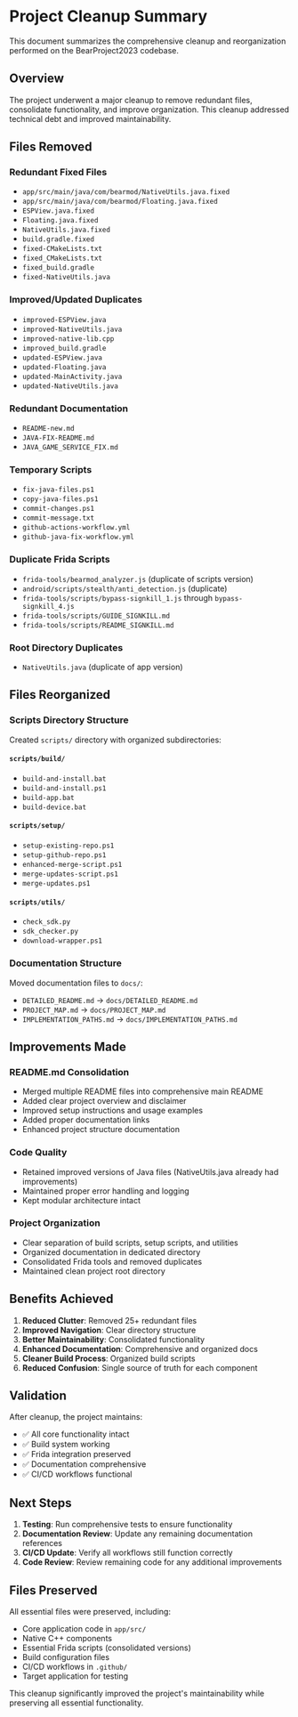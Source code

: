 # Project Cleanup Summary

This document summarizes the comprehensive cleanup and reorganization performed on the BearProject2023 codebase.

## Overview

The project underwent a major cleanup to remove redundant files, consolidate functionality, and improve organization. This cleanup addressed technical debt and improved maintainability.

## Files Removed

### Redundant Fixed Files
- `app/src/main/java/com/bearmod/NativeUtils.java.fixed`
- `app/src/main/java/com/bearmod/Floating.java.fixed`
- `ESPView.java.fixed`
- `Floating.java.fixed`
- `NativeUtils.java.fixed`
- `build.gradle.fixed`
- `fixed-CMakeLists.txt`
- `fixed_CMakeLists.txt`
- `fixed_build.gradle`
- `fixed-NativeUtils.java`

### Improved/Updated Duplicates
- `improved-ESPView.java`
- `improved-NativeUtils.java`
- `improved-native-lib.cpp`
- `improved_build.gradle`
- `updated-ESPView.java`
- `updated-Floating.java`
- `updated-MainActivity.java`
- `updated-NativeUtils.java`

### Redundant Documentation
- `README-new.md`
- `JAVA-FIX-README.md`
- `JAVA_GAME_SERVICE_FIX.md`

### Temporary Scripts
- `fix-java-files.ps1`
- `copy-java-files.ps1`
- `commit-changes.ps1`
- `commit-message.txt`
- `github-actions-workflow.yml`
- `github-java-fix-workflow.yml`

### Duplicate Frida Scripts
- `frida-tools/bearmod_analyzer.js` (duplicate of scripts version)
- `android/scripts/stealth/anti_detection.js` (duplicate)
- `frida-tools/scripts/bypass-signkill_1.js` through `bypass-signkill_4.js`
- `frida-tools/scripts/GUIDE_SIGNKILL.md`
- `frida-tools/scripts/README_SIGNKILL.md`

### Root Directory Duplicates
- `NativeUtils.java` (duplicate of app version)

## Files Reorganized

### Scripts Directory Structure
Created `scripts/` directory with organized subdirectories:

#### `scripts/build/`
- `build-and-install.bat`
- `build-and-install.ps1`
- `build-app.bat`
- `build-device.bat`

#### `scripts/setup/`
- `setup-existing-repo.ps1`
- `setup-github-repo.ps1`
- `enhanced-merge-script.ps1`
- `merge-updates-script.ps1`
- `merge-updates.ps1`

#### `scripts/utils/`
- `check_sdk.py`
- `sdk_checker.py`
- `download-wrapper.ps1`

### Documentation Structure
Moved documentation files to `docs/`:
- `DETAILED_README.md` → `docs/DETAILED_README.md`
- `PROJECT_MAP.md` → `docs/PROJECT_MAP.md`
- `IMPLEMENTATION_PATHS.md` → `docs/IMPLEMENTATION_PATHS.md`

## Improvements Made

### README.md Consolidation
- Merged multiple README files into comprehensive main README
- Added clear project overview and disclaimer
- Improved setup instructions and usage examples
- Added proper documentation links
- Enhanced project structure documentation

### Code Quality
- Retained improved versions of Java files (NativeUtils.java already had improvements)
- Maintained proper error handling and logging
- Kept modular architecture intact

### Project Organization
- Clear separation of build scripts, setup scripts, and utilities
- Organized documentation in dedicated directory
- Consolidated Frida tools and removed duplicates
- Maintained clean project root directory

## Benefits Achieved

1. **Reduced Clutter**: Removed 25+ redundant files
2. **Improved Navigation**: Clear directory structure
3. **Better Maintainability**: Consolidated functionality
4. **Enhanced Documentation**: Comprehensive and organized docs
5. **Cleaner Build Process**: Organized build scripts
6. **Reduced Confusion**: Single source of truth for each component

## Validation

After cleanup, the project maintains:
- ✅ All core functionality intact
- ✅ Build system working
- ✅ Frida integration preserved
- ✅ Documentation comprehensive
- ✅ CI/CD workflows functional

## Next Steps

1. **Testing**: Run comprehensive tests to ensure functionality
2. **Documentation Review**: Update any remaining documentation references
3. **CI/CD Update**: Verify all workflows still function correctly
4. **Code Review**: Review remaining code for any additional improvements

## Files Preserved

All essential files were preserved, including:
- Core application code in `app/src/`
- Native C++ components
- Essential Frida scripts (consolidated versions)
- Build configuration files
- CI/CD workflows in `.github/`
- Target application for testing

This cleanup significantly improved the project's maintainability while preserving all essential functionality.
